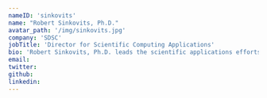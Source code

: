 ```yaml
---
nameID: 'sinkovits'
name: "Robert Sinkovits, Ph.D."
avatar_path: '/img/sinkovits.jpg'
company: 'SDSC'
jobTitle: 'Director for Scientific Computing Applications'
bio: 'Robert Sinkovits, Ph.D. leads the scientific applications efforts at the San Diego Supercomputer Center. He has collaborated with researchers spanning a large number of fields including physics, chemistry, astronomy, structural biology, finance and the social sciences, always with an emphasis on making the most effective use of high end computing resources. Before returning to SDSC, he was the primary developer of the AUTO3DEM and IHRSR++ software packages used for solving the structures of icosahedral and helical macromolecular structures, respectively. He has approximately 50 journal publications, book chapters and conference proceedings. He is also an avid cyclist and mountain climber, having summited nearly 300 peaks.'
email:
twitter:
github:
linkedin:
---
```

